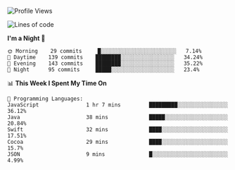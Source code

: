 <!--START_SECTION:waka-->
![Profile Views](http://img.shields.io/badge/Profile%20Views-0-blue)

![Lines of code](https://img.shields.io/badge/From%20Hello%20World%20I%27ve%20Written-151008%20lines%20of%20code-blue)

**I'm a Night 🦉** 

```text
🌞 Morning    29 commits     █░░░░░░░░░░░░░░░░░░░░░░░░   7.14% 
🌆 Daytime    139 commits    ████████░░░░░░░░░░░░░░░░░   34.24% 
🌃 Evening    143 commits    ████████░░░░░░░░░░░░░░░░░   35.22% 
🌙 Night      95 commits     █████░░░░░░░░░░░░░░░░░░░░   23.4%

```


📊 **This Week I Spent My Time On** 

```text
💬 Programming Languages: 
JavaScript               1 hr 7 mins         █████████░░░░░░░░░░░░░░░░   36.12% 
Java                     38 mins             █████░░░░░░░░░░░░░░░░░░░░   20.84% 
Swift                    32 mins             ████░░░░░░░░░░░░░░░░░░░░░   17.51% 
Cocoa                    29 mins             ████░░░░░░░░░░░░░░░░░░░░░   15.7% 
JSON                     9 mins              █░░░░░░░░░░░░░░░░░░░░░░░░   4.99%

```


<!--END_SECTION:waka-->
